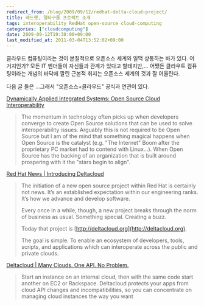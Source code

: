 ```yaml
---
redirect_from: /blog/2009/09/12/redhat-delta-cloud-project/
title: 레드햇, 델타구름 프로젝트 소개
tags: interoperability RedHat open-source cloud-computing
categories: ["cloudcomputing"]
date: 2009-09-12T19:30:00+09:00
last_modified_at: 2011-03-04T13:52:02+09:00
---
```

클라우드 컴퓨팅이라는 것이 본질적으로 오픈소스 세계와 일맥 상통하는 바가
있다. 어거지인가? 모든 IT 벤더들이 자신들과 관계가 있다고 할테지만,...
어쨌든 클라우트 컴퓨팅이라는 개념의 바닥에 깔린 근본적 취지는 오픈소스
세계의 것과 잘 어울린다.

다음 글 들은 ...그래서 "오픈소스+클라우드" 공식과 연관이 있다.
 
[Dynamically Applied Integrated Systems: Open Source Cloud Interoperability](http://charmalloc.blogspot.com/2009/09/open-source-cloud-interoperability.html)

> The momentum in technology often picks up when developers converge to
> create Open Source solutions that can be used to solve interoperability
> issues. Arguably this is not required to be Open Source but I am of the
> mind that something magical happens when Open Source is the catalyst
> (e.g. "The Internet" Boom after the proprietary PC market had to contend
> with Linux...). When Open Source has the backing of an organization that
> is built around prospering with it the "stars begin to align".

[Red Hat News \| Introducing Deltacloud](http://press.redhat.com/2009/09/03/introducing-deltacloud/)

> The initiation of a new open source project within Red Hat is certainly
> not news. It’s an established expectation within our engineering ranks.
> It’s how we advance and develop software.
> 
> Every once in a while, though, a new project breaks through the norm of
> business as usual. Something special. Creating a buzz.
> 
> Today that project is [http://deltacloud.org](http://deltacloud.org).
> 
> The goal is simple. To enable an ecosystem of developers, tools, scripts,
> and applications which can interoperate across the public and private clouds.


[Deltacloud \| Many Clouds. One API. No Problem.](http://deltacloud.org/)

> Start an instance on an internal cloud, then with the same code start
> another on EC2 or Rackspace. Deltacloud protects your apps from cloud
> API changes and incompatibilities, so you can concentrate on managing
> cloud instances the way you want



